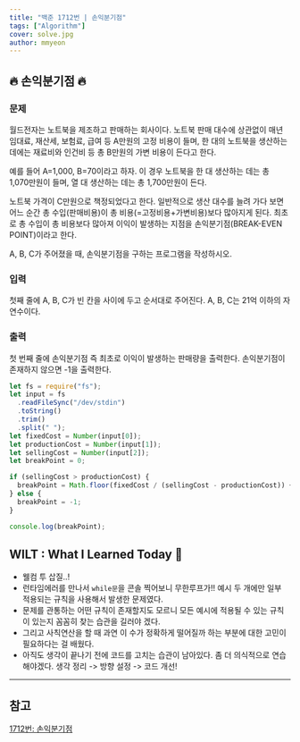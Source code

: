 ```yaml
---
title: "백준 1712번 | 손익분기점"
tags: ["Algorithm"]
cover: solve.jpg
author: mmyeon
---
```


## 🔥 손익분기점 🔥

### 문제

월드전자는 노트북을 제조하고 판매하는 회사이다. 노트북 판매 대수에 상관없이 매년 임대료, 재산세, 보험료, 급여 등 A만원의 고정 비용이 들며, 한 대의 노트북을 생산하는 데에는 재료비와 인건비 등 총 B만원의 가변 비용이 든다고 한다.

예를 들어 A=1,000, B=70이라고 하자. 이 경우 노트북을 한 대 생산하는 데는 총 1,070만원이 들며, 열 대 생산하는 데는 총 1,700만원이 든다.

노트북 가격이 C만원으로 책정되었다고 한다. 일반적으로 생산 대수를 늘려 가다 보면 어느 순간 총 수입(판매비용)이 총 비용(=고정비용+가변비용)보다 많아지게 된다. 최초로 총 수입이 총 비용보다 많아져 이익이 발생하는 지점을 손익분기점(BREAK-EVEN POINT)이라고 한다.

A, B, C가 주어졌을 때, 손익분기점을 구하는 프로그램을 작성하시오.

### 입력

첫째 줄에 A, B, C가 빈 칸을 사이에 두고 순서대로 주어진다. A, B, C는 21억 이하의 자연수이다.

### 출력

첫 번째 줄에 손익분기점 즉 최초로 이익이 발생하는 판매량을 출력한다. 손익분기점이 존재하지 않으면 -1을 출력한다.

```js
let fs = require("fs");
let input = fs
  .readFileSync("/dev/stdin")
  .toString()
  .trim()
  .split(" ");
let fixedCost = Number(input[0]);
let productionCost = Number(input[1]);
let sellingCost = Number(input[2]);
let breakPoint = 0;

if (sellingCost > productionCost) {
  breakPoint = Math.floor(fixedCost / (sellingCost - productionCost)) + 1;
} else {
  breakPoint = -1;
}

console.log(breakPoint);
```

## WILT : What I Learned Today 🤔

- 웰컴 투 삽질..!
- 런타임에러를 만나서 `while문`을 콘솔 찍어보니 무한루프가!! 예시 두 개에만 일부 적용되는 규칙을 사용해서 발생한 문제였다.
- 문제를 관통하는 어떤 규칙이 존재할지도 모르니 모든 예시에 적용될 수 있는 규칙이 있는지 꼼꼼히 찾는 습관을 길러야 겠다.
- 그리고 사칙연산을 할 때 과연 이 수가 정확하게 떨어질까 하는 부분에 대한 고민이 필요하다는 걸 배웠다.
- 아직도 생각이 끝나기 전에 코드를 고치는 습관이 남아있다. 좀 더 의식적으로 연습해야겠다. 생각 정리 -> 방향 설정 -> 코드 개선!

---

## 참고

[1712번: 손익분기점](https://www.acmicpc.net/problem/1712)
